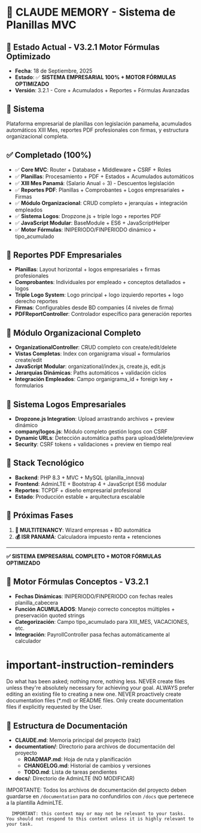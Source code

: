# 🤖 CLAUDE MEMORY - Sistema de Planillas MVC

## 📝 **Estado Actual - V3.2.1 Motor Fórmulas Optimizado**
- **Fecha**: 18 de Septiembre, 2025
- **Estado**: ✅ **SISTEMA EMPRESARIAL 100% + MOTOR FÓRMULAS OPTIMIZADO**
- **Versión**: 3.2.1 - Core + Acumulados + Reportes + Fórmulas Avanzadas

## 🎯 **Sistema**
Plataforma empresarial de planillas con legislación panameña, acumulados automáticos XIII Mes, reportes PDF profesionales con firmas, y estructura organizacional completa.

## ✅ **Completado (100%)**
- ✅ **Core MVC**: Router + Database + Middleware + CSRF + Roles
- ✅ **Planillas**: Procesamiento + PDF + Estados + Acumulados automáticos
- ✅ **XIII Mes Panamá**: (Salario Anual ÷ 3) - Descuentos legislación
- ✅ **Reportes PDF**: Planillas + Comprobantes + Logos empresariales + Firmas
- ✅ **Módulo Organizacional**: CRUD completo + jerarquías + integración empleados
- ✅ **Sistema Logos**: Dropzone.js + triple logo + reportes PDF
- ✅ **JavaScript Modular**: BaseModule + ES6 + JavaScriptHelper
- ✅ **Motor Fórmulas**: INIPERIODO/FINPERIODO dinámico + tipo_acumulado

## 📄 **Reportes PDF Empresariales**
- **Planillas**: Layout horizontal + logos empresariales + firmas profesionales
- **Comprobantes**: Individuales por empleado + conceptos detallados + logos
- **Triple Logo System**: Logo principal + logo izquierdo reportes + logo derecho reportes
- **Firmas**: Configurables desde BD companies (4 niveles de firma)
- **PDFReportController**: Controlador específico para generación reportes

## 🏢 **Módulo Organizacional Completo**
- **OrganizationalController**: CRUD completo con create/edit/delete
- **Vistas Completas**: Index con organigrama visual + formularios create/edit
- **JavaScript Modular**: organizational/index.js, create.js, edit.js
- **Jerarquías Dinámicas**: Paths automáticos + validación ciclos
- **Integración Empleados**: Campo organigrama_id + foreign key + formularios

## 🎨 **Sistema Logos Empresariales**
- **Dropzone.js Integration**: Upload arrastrando archivos + preview dinámico
- **company/logos.js**: Módulo completo gestión logos con CSRF
- **Dynamic URLs**: Detección automática paths para upload/delete/preview
- **Security**: CSRF tokens + validaciones + preview en tiempo real

## 🔧 **Stack Tecnológico**
- **Backend**: PHP 8.3 + MVC + MySQL (planilla_innova)
- **Frontend**: AdminLTE + Bootstrap 4 + JavaScript ES6 modular
- **Reportes**: TCPDF + diseño empresarial profesional
- **Estado**: Producción estable + arquitectura escalable

## 🔑 **Próximas Fases**
1. **🏢 MULTITENANCY**: Wizard empresas + BD automática
2. **💰 ISR PANAMÁ**: Calculadora impuesto renta + retenciones

---

**✅ SISTEMA EMPRESARIAL COMPLETO + MOTOR FÓRMULAS OPTIMIZADO**

## 🧮 **Motor Fórmulas Conceptos - V3.2.1**
- **Fechas Dinámicas**: INIPERIODO/FINPERIODO con fechas reales planilla_cabecera
- **Función ACUMULADOS**: Manejo correcto conceptos múltiples + preservación quoted strings
- **Categorización**: Campo tipo_acumulado para XIII_MES, VACACIONES, etc.
- **Integración**: PayrollController pasa fechas automáticamente al calculador

# important-instruction-reminders
Do what has been asked; nothing more, nothing less.
NEVER create files unless they're absolutely necessary for achieving your goal.
ALWAYS prefer editing an existing file to creating a new one.
NEVER proactively create documentation files (*.md) or README files. Only create documentation files if explicitly requested by the User.

## 📁 **Estructura de Documentación**
- **CLAUDE.md**: Memoria principal del proyecto (raíz)
- **documentation/**: Directorio para archivos de documentación del proyecto
  - **ROADMAP.md**: Hoja de ruta y planificación  
  - **CHANGELOG.md**: Historial de cambios y versiones
  - **TODO.md**: Lista de tareas pendientes
- **docs/**: Directorio de AdminLTE (NO MODIFICAR)

IMPORTANTE: Todos los archivos de documentación del proyecto deben guardarse en `/documentation` para no confundirlos con `/docs` que pertenece a la plantilla AdminLTE.

      
      IMPORTANT: this context may or may not be relevant to your tasks. You should not respond to this context unless it is highly relevant to your task.